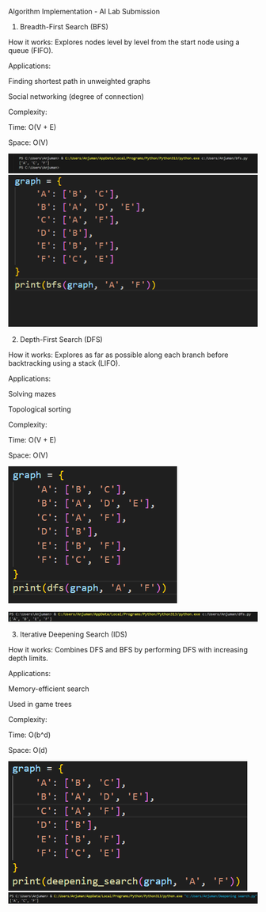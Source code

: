Algorithm Implementation - AI Lab Submission
1. Breadth-First Search (BFS)
   
How it works: Explores nodes level by level from the start node using a queue (FIFO).

Applications:

Finding shortest path in unweighted graphs

Social networking (degree of connection)

Complexity:

Time: O(V + E)

Space: O(V)

![image alt](https://github.com/MirzaAnjuman/AI-Course/blob/960aeac2c333c6b4f39fb714d549912ecba7f6be/Algorithm%20Implementation/Screenshot_1.png)
![image alt](https://github.com/MirzaAnjuman/AI-Course/blob/14df34d50da91ea92bb1e1aba2fcd446d5f425bf/Algorithm%20Implementation/Screenshot_2.png)

 2. Depth-First Search (DFS)
    
How it works: Explores as far as possible along each branch before backtracking using a stack
 (LIFO).
 
 Applications:
 
 Solving mazes
 
 Topological sorting
 
 Complexity:
 
 Time: O(V + E)
 
 Space: O(V)

 ![image alt](https://github.com/MirzaAnjuman/AI-Course/blob/69802018b084940673b14a035e8953f065feee2c/Algorithm%20Implementation/Screenshot_4.png)
 
 ![image alt](https://github.com/MirzaAnjuman/AI-Course/blob/2d9520516f99ef4cc99447bc694c9ee74ef486ca/Algorithm%20Implementation/Screenshot_3.png)

3. Iterative Deepening Search (IDS)

How it works: Combines DFS and BFS by performing DFS with increasing depth limits.

Applications:
 
Memory-efficient search
 
Used in game trees
 
Complexity:
 
Time: O(b^d)
 
Space: O(d)

![image alt](https://github.com/MirzaAnjuman/AI-Course/blob/bccf5df220a0faca2b1768e96408940a576ccdcb/Algorithm%20Implementation/Screenshot_6.png)
![image alt](https://github.com/MirzaAnjuman/AI-Course/blob/bccf5df220a0faca2b1768e96408940a576ccdcb/Algorithm%20Implementation/Screenshot_5.png)
